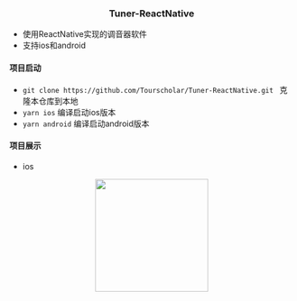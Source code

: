 <h3 align="center">Tuner-ReactNative</h3>


- 使用ReactNative实现的调音器软件
- 支持ios和android
  
#### 项目启动
  - ```git clone https://github.com/Tourscholar/Tuner-ReactNative.git ```		克隆本仓库到本地
  - ```yarn ios```    编译启动ios版本
  - ```yarn android```    编译启动android版本

#### 项目展示
  - ios

  <div align=center><img src="https://s4.ax1x.com/2022/01/29/HSboI1.png" width="200" /></div>

